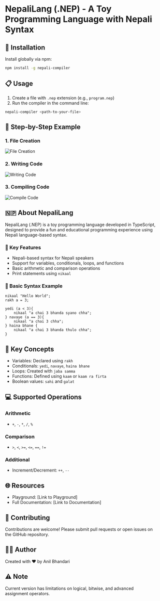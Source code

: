 # NepaliLang (.NEP) - A Toy Programming Language with Nepali Syntax

## 🚀 Installation

Install globally via npm:
```bash
npm install -g nepali-compiler
```

## 📋 Usage

1. Create a file with `.nep` extension (e.g., `program.nep`)
2. Run the compiler in the command line:
```bash
nepali-compiler <path-to-your-file>
```

## 📸 Step-by-Step Example

### 1. File Creation
![File Creation](https://res.cloudinary.com/dcnm2ql9y/image/upload/v1733334725/Screenshot_from_2024-12-04_22-24-03_lj5y7y.png)

### 2. Writing Code
![Writing Code](https://res.cloudinary.com/dcnm2ql9y/image/upload/v1733334773/Screenshot_from_2024-12-04_22-25-53_gmch2j.png)

### 3. Compiling Code
![Compile Code](https://res.cloudinary.com/dcnm2ql9y/image/upload/v1733334816/Screenshot_from_2024-12-04_22-26-34_azbngf.png)

## 🇳🇵 About NepaliLang

NepaliLang (.NEP) is a toy programming language developed in TypeScript, designed to provide a fun and educational programming experience using Nepali language-based syntax.

### 🌟 Key Features
- Nepali-based syntax for Nepali speakers
- Support for variables, conditionals, loops, and functions
- Basic arithmetic and comparison operations
- Print statements using `nikaal`

### 📝 Basic Syntax Example

```
nikaal "Hello World";
rakh a = 3;

yedi (a < 3){
    nikaal "a chai 3 bhanda syano chha";
} navaye (a == 3){
    nikaal "a chai 3 chha";
} haina bhane {
    nikaal "a chai 3 bhanda thulo chha";
}
```

## 🔑 Key Concepts

- Variables: Declared using `rakh`
- Conditionals: `yedi`, `navaye`, `haina bhane`
- Loops: Created with `jaba samma`
- Functions: Defined using `kaam` or `kaam ra firta`
- Boolean values: `sahi` and `galat`

## 💻 Supported Operations

### Arithmetic
- `+`, `-`, `*`, `/`, `%`

### Comparison
- `>`, `<`, `>=`, `<=`, `==`, `!=`

### Additional
- Increment/Decrement: `++`, `--`

## 🌐 Resources
- Playground: [Link to Playground]
- Full Documentation: [Link to Documentation]

## 🤝 Contributing
Contributions are welcome! Please submit pull requests or open issues on the GitHub repository.

## 👨‍💻 Author
Created with ❤️ by Anil Bhandari

## ⚠️ Note
Current version has limitations on logical, bitwise, and advanced assignment operators.